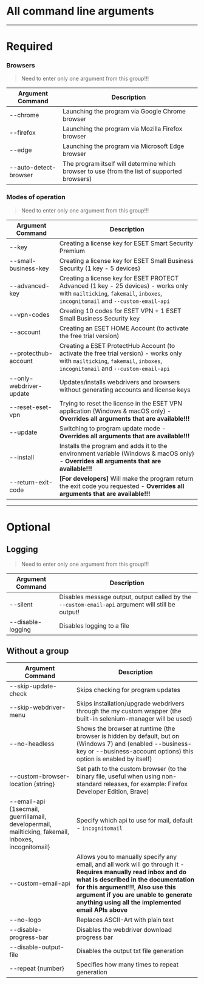 # All command line arguments
------------------------------------------------------------------------------------------------------------------------------------

# Required
### Browsers
> Need to enter only one argument from this group!!!

| Argument Command      |                                           Description                                                      |
| --------------------- | ---------------------------------------------------------------------------------------------------------- |
| --chrome              | Launching the program via Google Chrome browser                                                            |
| --firefox             | Launching the program via Mozilla Firefox browser                                                          |
| --edge                | Launching the program via Microsoft Edge browser                                                           |
| --auto-detect-browser | The program itself will determine which browser to use (from the list of supported browsers)               |

### Modes of operation
> Need to enter only one argument from this group!!!

| Argument Command      |                                           Description                                                      |
| --------------------- | ---------------------------------------------------------------------------------------------------------- |
| --key | Creating a license key for ESET Smart Security Premium                                                                     |
| --small-business-key  | Creating a license key for ESET Small Business Security (1 key - 5 devices)                                |
| --advanced-key        | Creating a license key for ESET PROTECT Advanced (1 key - 25 devices) - works only with ```mailticking```, ```fakemail```, ```inboxes```, ```incognitomail``` and ```--custom-email-api``` |
| --vpn-codes           | Creating 10 codes for ESET VPN + 1 ESET Small Business Security key                                        |
| --account             | Creating an ESET HOME Account (to activate the free trial version)                                         |
| --protecthub-account  | Creating a ESET ProtectHub Account (to activate the free trial version) - works only with ```mailticking```, ```fakemail```, ```inboxes```, ```incognitomail``` and ```--custom-email-api``` |
| --only-webdriver-update | Updates/installs webdrivers and browsers without generating accounts and license keys                    |
| --reset-eset-vpn | Trying to reset the license in the ESET VPN application (Windows & macOS only) - **Overrides all arguments that are available!!!** |
| --update         | Switching to program update mode - **Overrides all arguments that are available!!!**                               |
| --install        | Installs the program and adds it to the environment variable (Windows & macOS only) - **Overrides all arguments that are available!!!**   |
| --return-exit-code | **[For developers]** Will make the program return the exit code you requested - **Overrides all arguments that are available!!!** |

---

# Optional
## Logging
> Need to enter only one argument from this group!!!

| Argument Command  |                                             Description                                               |
| ------------------| ----------------------------------------------------------------------------------------------------- |
| --silent          | Disables message output, output called by the ```--custom-email-api``` argument will still be output! |
| --disable-logging | Disables logging to a file                                                                            |

## Without a group
|          Argument Command          |                                                             Description                                                              |
| ---------------------------------- | ------------------------------------------------------------------------------------------------------------------------------------ |
| --skip-update-check                | Skips checking for program updates                                                                                                   |
| --skip-webdriver-menu              | Skips installation/upgrade webdrivers through the my custom wrapper (the built-in selenium-manager will be used)                     |
| --no-headless                      | Shows the browser at runtime (the browser is hidden by default, but on (Windows 7) and (enabled --business-key or --business-account options) this option is enabled by itself) |
| --custom-browser-location {string} | Set path to the custom browser (to the binary file, useful when using non-standard releases, for example: Firefox Developer Edition, Brave) |
| --email-api {1secmail, guerrillamail, developermail, mailticking, fakemail, inboxes, incognitomail} | Specify which api to use for mail, default - ```incognitomail``` |
| --custom-email-api | Allows you to manually specify any email, and all work will go through it - **Requires manually read inbox and do what is described in the documentation for this argument!!!**, **Also use this argument if you are unable to generate anything using all the implemented email APIs above** |
| --no-logo              | Replaces ASCII-Art with plain text |
| --disable-progress-bar | Disables the webdriver download progress bar |
| --disable-output-file  | Disables the output txt file generation |
| --repeat {number}      | Specifies how many times to repeat generation |
